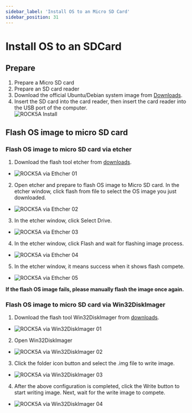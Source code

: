 ```yaml
---
sidebar_label: 'Install OS to an Micro SD Card'
sidebar_position: 31
---
```


# Install OS to an SDCard

## Prepare 

1. Prepare a Micro SD card
2. Prepare an SD card reader
3. Download the official Ubuntu/Debian system image from [Downloads](../downloads/official_images).
4. Insert the SD card into the card reader, then insert the card reader into the USB port of the computer.  
![ROCK5A Install](/img/accessories/sd_install_1.webp)


## Flash OS image to micro SD card

### Flash OS image to micro SD card via etcher

1. Download the flash tool etcher from [downloads](https://www.balena.io/etcher#download-etcher).  
  - ![ROCK5A via Ethcher 01](/img/rock5a/rock5a-etcher.webp)

2. Open etcher and prepare to flash OS image to Micro SD card. In the etcher window, click flash from file to select the OS image you just downloaded.
  - ![ROCK5A via Ethcher 02](/img/rock5a/rock5a-etcher-1.webp)

3. In the etcher window, click Select Drive.
  - ![ROCK5A via Ethcher 03](/img/rock5a/rock5a-etcher-2.webp)

4. In the etcher window, click Flash and wait for flashing image process.
  - ![ROCK5A via Ethcher 04](/img/rock5a/rock5a-etcher-3.webp)

5. In the etcher window, it means success when it shows flash compete.
  - ![ROCK5A via Ethcher 05](/img/rock5a/rock5a-etcher-4.webp)
  
**If the flash OS image fails, please manually flash the image once again.**

### Flash OS image to micro SD card via Win32DiskImager

1. Download the flash tool Win32DiskImager from [downloads](https://win32diskimager.org/). 
  - ![ROCK5A via Win32DiskImager 01](/img/rock5a/rock5a-win32.png)

2. Open Win32DiskImager  
  - ![ROCK5A via Win32DiskImager 02](/img/rock5a/rock5a-win32-1.png)  

3. Click the folder icon button and select the .img file to write image.
  - ![ROCK5A via Win32DiskImager 03](/img/rock5a/rock5a-win32-2.png)   

4. After the above configuration is completed, click the Write button to start writing image. Next, wait for the write image to compete.  
  - ![ROCK5A via Win32DiskImager 04](/img/rock5a/rock5a-win32-3.png) 



